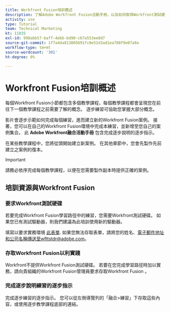 ```yaml
---
title: Workfront Fusion培訓概述
description: 了解Adobe Workfront Fusion活動手冊，以及如何取得Workfront測試硬碟帳戶。
activity: use
type: Tutorial
team: Technical Marketing
kt: 11035
exl-id: 998abb57-baff-4ebb-bd90-c67a553ee8d7
source-git-commit: 1f7a4da813805691fc0e52d3ad1ea708f9e07a9a
workflow-type: tm+mt
source-wordcount: '301'
ht-degree: 0%

---
```


# Workfront Fusion培訓概述

每個Workfront Fusion小節都包含多個教學課程，每個教學課程都會呈現您在前往下一個教學課程之前需要了解的概念。 逐步練習可協助您掌握大部分概念。

影片會逐步示範如何完成每個練習，進而建立新的Workfront Fusion案例。 接著，您可以在自己的Workfront Fusion環境中完成本練習，並新增至您自己的案例集合。 此 **Adobe Workfront融合活動手冊** 包含完成逐步說明的逐步指示。

在某些教學課程中，您將從頭開始建立新案例。 在其他章節中，您會先製作先前建立之案例的復本。

>[!IMPORTANT]
>
>請務必依序完成每個教學課程，以便在您需要製作副本時提供正確的案例。

## 培訓資源與Workfront Fusion

### 要求Workfront測試硬碟

若要完成Workfront Fusion學習路徑中的練習，您需要Workfront測試硬碟。 如果您已有測試驅動器，則我們建議為此培訓使用新的驅動器。

填寫以要求實務環境 [此表單](https://forms.office.com/r/f1J8HRGrNY). 如果您無法存取表單，請將您的姓名、電子郵件地址和公司名稱傳送至wfttstdr@adobe.com。

### 存取Workfront Fusion以利實踐

Workfront不提供Workfront Fusion測試硬碟。 若要在您完成學習路徑時加以實務，請向貴組織的Workfront Fusion管理員要求存取Workfront Fusion 。

### 完成逐步說明練習的逐步指示

完成逐步練習的逐步指示。 您可以從左側導覽列的「融合>練習」下存取這些內容，或使用逐步教學課程底部的連結。

